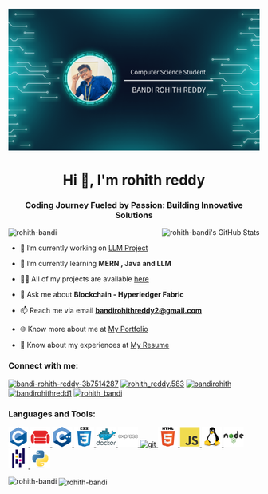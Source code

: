 ![logo](https://github.com/rohith-bandi/rohith-bandi/blob/main/myphoto.png)
<h1 align="center">Hi 👋, I'm rohith reddy</h1>
<h3 align="center">Coding Journey Fueled by Passion: Building Innovative Solutions</h3>
<img align="right" src="https://stats.quine.sh/rohith-bandi/github?theme=dark" alt="rohith-bandi's GitHub Stats">
<p align="left"> <img src="https://komarev.com/ghpvc/?username=rohith-bandi&label=Profile%20views&color=0e75b6&style=flat" alt="rohith-bandi" /> </p>

- 🔭 I’m currently working on [LLM Project](https://github.com/rohith-bandi/Psephologist_LLM)

- 🌱 I’m currently learning **MERN , Java and LLM**

- 👨‍💻 All of my projects are available [here](https://github.com/rohith-bandi)

- 💬 Ask me about **Blockchain - Hyperledger Fabric**

- 📫 Reach me via email **bandirohithreddy2@gmail.com**

- 🌐  Know more about me at [My Portfolio](https://portfolio-keor.onrender.com)

- 📄 Know about my experiences at [My Resume](https://drive.google.com/file/d/16yMJT7Sb7IzNoDEXADWEecndOka7jspB/view?usp=sharing)

<h3 align="left">Connect with me:</h3>
<p align="left">
<a href="https://linkedin.com/in/bandi-rohith-reddy-3b7514287" target="blank"><img align="center" src="https://raw.githubusercontent.com/rahuldkjain/github-profile-readme-generator/master/src/images/icons/Social/linked-in-alt.svg" alt="bandi-rohith-reddy-3b7514287" height="30" width="40" /></a>
<a href="https://instagram.com/rohith_reddy.583" target="blank"><img align="center" src="https://raw.githubusercontent.com/rahuldkjain/github-profile-readme-generator/master/src/images/icons/Social/instagram.svg" alt="rohith_reddy.583" height="30" width="40" /></a>
<a href="https://www.codechef.com/users/bandirohith" target="blank"><img align="center" src="https://cdn.jsdelivr.net/npm/simple-icons@3.1.0/icons/codechef.svg" alt="bandirohith" height="30" width="40" /></a>
<a href="https://www.hackerrank.com/bandirohithredd1" target="blank"><img align="center" src="https://raw.githubusercontent.com/rahuldkjain/github-profile-readme-generator/master/src/images/icons/Social/hackerrank.svg" alt="bandirohithredd1" height="30" width="40" /></a>
<a href="https://www.leetcode.com/rohith_bandi" target="blank"><img align="center" src="https://raw.githubusercontent.com/rahuldkjain/github-profile-readme-generator/master/src/images/icons/Social/leet-code.svg" alt="rohith_bandi" height="30" width="40" /></a>
</p>

<h3 align="left">Languages and Tools:</h3>
<p align="left"> <a href="https://www.cprogramming.com/" target="_blank" rel="noreferrer"> <img src="https://raw.githubusercontent.com/devicons/devicon/master/icons/c/c-original.svg" alt="c" width="40" height="40"/> </a> <a href="https://couchdb.apache.org/" target="_blank" rel="noreferrer"> <img src="https://raw.githubusercontent.com/devicons/devicon/0d6c64dbbf311879f7d563bfc3ccf559f9ed111c/icons/couchdb/couchdb-original.svg" alt="couchdb" width="40" height="40"/> </a> <a href="https://www.w3schools.com/cpp/" target="_blank" rel="noreferrer"> <img src="https://raw.githubusercontent.com/devicons/devicon/master/icons/cplusplus/cplusplus-original.svg" alt="cplusplus" width="40" height="40"/> </a> <a href="https://www.w3schools.com/css/" target="_blank" rel="noreferrer"> <img src="https://raw.githubusercontent.com/devicons/devicon/master/icons/css3/css3-original-wordmark.svg" alt="css3" width="40" height="40"/> </a> <a href="https://www.docker.com/" target="_blank" rel="noreferrer"> <img src="https://raw.githubusercontent.com/devicons/devicon/master/icons/docker/docker-original-wordmark.svg" alt="docker" width="40" height="40"/> </a> <a href="https://expressjs.com" target="_blank" rel="noreferrer"> <img src="https://raw.githubusercontent.com/devicons/devicon/master/icons/express/express-original-wordmark.svg" alt="express" width="40" height="40"/> </a> <a href="https://git-scm.com/" target="_blank" rel="noreferrer"> <img src="https://www.vectorlogo.zone/logos/git-scm/git-scm-icon.svg" alt="git" width="40" height="40"/> </a> <a href="https://www.w3.org/html/" target="_blank" rel="noreferrer"> <img src="https://raw.githubusercontent.com/devicons/devicon/master/icons/html5/html5-original-wordmark.svg" alt="html5" width="40" height="40"/> </a> <a href="https://developer.mozilla.org/en-US/docs/Web/JavaScript" target="_blank" rel="noreferrer"> <img src="https://raw.githubusercontent.com/devicons/devicon/master/icons/javascript/javascript-original.svg" alt="javascript" width="40" height="40"/> </a> <a href="https://www.linux.org/" target="_blank" rel="noreferrer"> <img src="https://raw.githubusercontent.com/devicons/devicon/master/icons/linux/linux-original.svg" alt="linux" width="40" height="40"/> </a> <a href="https://nodejs.org" target="_blank" rel="noreferrer"> <img src="https://raw.githubusercontent.com/devicons/devicon/master/icons/nodejs/nodejs-original-wordmark.svg" alt="nodejs" width="40" height="40"/> </a> <a href="https://pandas.pydata.org/" target="_blank" rel="noreferrer"> <img src="https://raw.githubusercontent.com/devicons/devicon/2ae2a900d2f041da66e950e4d48052658d850630/icons/pandas/pandas-original.svg" alt="pandas" width="40" height="40"/> </a> <a href="https://www.python.org" target="_blank" rel="noreferrer"> <img src="https://raw.githubusercontent.com/devicons/devicon/master/icons/python/python-original.svg" alt="python" width="40" height="40"/> </a> </p>

<p><img align="left" src="https://github-readme-stats.vercel.app/api/top-langs?username=rohith-bandi&show_icons=true&locale=en&layout=compact" alt="rohith-bandi" /></p>

<p>&nbsp;<img align="center" src="https://github-readme-stats.vercel.app/api?username=rohith-bandi&show_icons=true&locale=en" alt="rohith-bandi" /></p>

